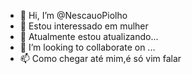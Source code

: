 - 👋 Hi, I’m @NescauoPiolho
- 👀 Estou interessado em mulher
- 🌱 Atualmente estou atualizando...
- 💞️ I’m looking to collaborate on ...
- 📫 Como chegar até mim,é só vim falar 
<!---
NescauoPiolho/NescauoPiolho is a ✨ special ✨ repository because its `README.md` (this file) appears on your GitHub profile.
You can click the Preview link to take a look at your changes.
--->
